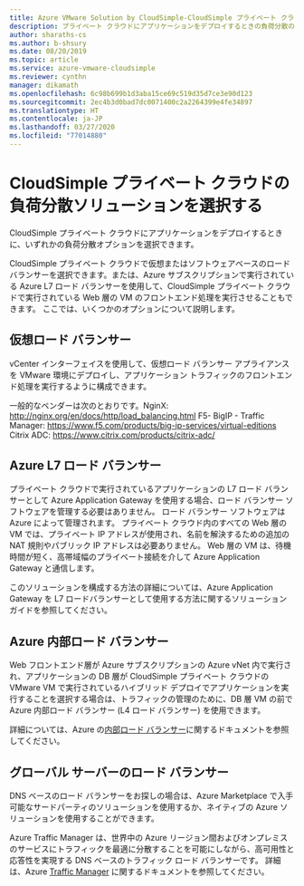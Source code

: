 ```yaml
---
title: Azure VMware Solution by CloudSimple-CloudSimple プライベート クラウド用の負荷分散ソリューションを選択する
description: プライベート クラウドにアプリケーションをデプロイするときの負荷分散のオプションについて説明します
author: sharaths-cs
ms.author: b-shsury
ms.date: 08/20/2019
ms.topic: article
ms.service: azure-vmware-cloudsimple
ms.reviewer: cynthn
manager: dikamath
ms.openlocfilehash: 6c98b699b1d3aba15ce69c519d35d7ce3e90d123
ms.sourcegitcommit: 2ec4b3d0bad7dc0071400c2a2264399e4fe34897
ms.translationtype: HT
ms.contentlocale: ja-JP
ms.lasthandoff: 03/27/2020
ms.locfileid: "77014880"
---
```

# <a name="choose-a-load-balancing-solution-for-cloudsimple-private-clouds"></a>CloudSimple プライベート クラウドの負荷分散ソリューションを選択する

CloudSimple プライベート クラウドにアプリケーションをデプロイするときに、いずれかの負荷分散オプションを選択できます。

CloudSimple プライベート クラウドで仮想またはソフトウェアベースのロード バランサーを選択できます。または、Azure サブスクリプションで実行されている Azure L7 ロード バランサーを使用して、CloudSimple プライベート クラウドで実行されている Web 層の VM のフロントエンド処理を実行させることもできます。 ここでは、いくつかのオプションについて説明します。

## <a name="virtual-load-balancers"></a>仮想ロード バランサー

vCenter インターフェイスを使用して、仮想ロード バランサー アプライアンスを VMware 環境にデプロイし、アプリケーション トラフィックのフロントエンド処理を実行するように構成できます。

一般的なベンダーは次のとおりです。NginX: http://nginx.org/en/docs/http/load_balancing.html F5- BigIP - Traffic Manager: https://www.f5.com/products/big-ip-services/virtual-editions Citrix ADC: https://www.citrix.com/products/citrix-adc/

## <a name="azure-l7-load-balancer"></a>Azure L7 ロード バランサー

プライベート クラウドで実行されているアプリケーションの L7 ロード バランサーとして Azure Application Gateway を使用する場合、ロード バランサー ソフトウェアを管理する必要はありません。 ロード バランサー ソフトウェアは Azure によって管理されます。 プライベート クラウド内のすべての Web 層の VM では、プライベート IP アドレスが使用され、名前を解決するための追加の NAT 規則やパブリック IP アドレスは必要ありません。 Web 層の VM は、待機時間が短く、高帯域幅のプライベート接続を介して Azure Application Gateway と通信します。

このソリューションを構成する方法の詳細については、Azure Application Gateway を L7 ロードバランサーとして使用する方法に関するソリューション ガイドを参照してください。

## <a name="azure-internal-load-balancer"></a>Azure 内部ロード バランサー

Web フロントエンド層が Azure サブスクリプションの Azure vNet 内で実行され、アプリケーションの DB 層が CloudSimple プライベート クラウドの VMware VM で実行されているハイブリッド デプロイでアプリケーションを実行することを選択する場合は、トラフィックの管理のために、DB 層 VM の前で Azure 内部ロード バランサー (L4 ロード バランサー) を使用できます。

詳細については、Azure の[内部ロード バランサー](../load-balancer/concepts-limitations.md#internalloadbalancer)に関するドキュメントを参照してください。

## <a name="global-server-load-balancer"></a>グローバル サーバーのロード バランサー

DNS ベースのロード バランサーをお探しの場合は、Azure Marketplace で入手可能なサードパーティのソリューションを使用するか、ネイティブの Azure ソリューションを使用することができます。

Azure Traffic Manager は、世界中の Azure リージョン間およびオンプレミスのサービスにトラフィックを最適に分散することを可能にしながら、高可用性と応答性を実現する DNS ベースのトラフィック ロード バランサーです。 詳細は、Azure [Traffic Manager](../traffic-manager/traffic-manager-configure-geographic-routing-method.md) に関するドキュメントを参照してください。
